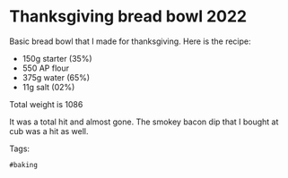# Thanksgiving bread bowl 2022

Basic bread bowl that I made for thanksgiving. Here is the recipe:

- 150g starter (35%)
- 550 AP flour
- 375g water (65%)
- 11g salt (02%)

Total weight is 1086

It was a total hit and almost gone. The smokey bacon dip that I bought at cub
was a hit as well.

Tags:

    #baking
